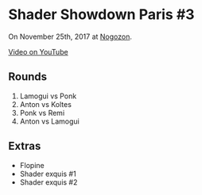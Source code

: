 # Shader Showdown Paris #3

On November 25th, 2017 at [Nogozon](https://www.facebook.com/nogozon/).

[Video on YouTube](https://youtu.be/55ayUl_07-E)

## Rounds

1. Lamogui vs Ponk
2. Anton vs Koltes
3. Ponk vs Remi
4. Anton vs Lamogui

## Extras

- Flopine
- Shader exquis #1
- Shader exquis #2

